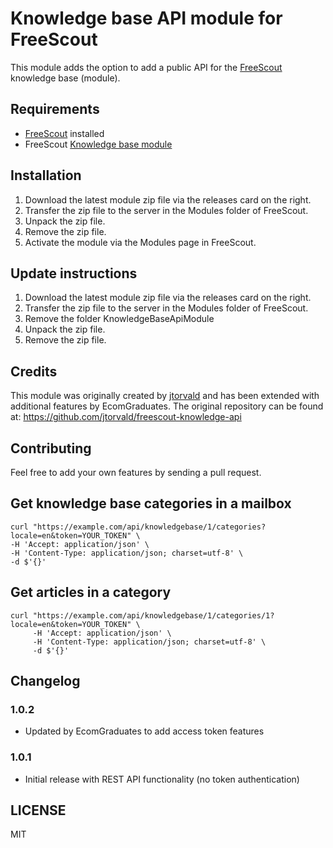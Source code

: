 # Knowledge base API module for FreeScout
This module adds the option to add a public API for the [FreeScout](https://freescout.net) knowledge base (module).

## Requirements
- [FreeScout](https://freescout.net) installed 
- FreeScout [Knowledge base module](https://freescout.net/module/knowledge-base/) 

## Installation

1. Download the latest module zip file via the releases card on the right.
2. Transfer the zip file to the server in the Modules folder of FreeScout.
3. Unpack the zip file.
4. Remove the zip file.
5. Activate the module via the Modules page in FreeScout.

## Update instructions

1. Download the latest module zip file via the releases card on the right.
2. Transfer the zip file to the server in the Modules folder of FreeScout.
3. Remove the folder KnowledgeBaseApiModule
4. Unpack the zip file.
5. Remove the zip file.

## Credits
This module was originally created by [jtorvald](https://github.com/jtorvald/) and has been extended with additional features by EcomGraduates. The original repository can be found at: https://github.com/jtorvald/freescout-knowledge-api

## Contributing

Feel free to add your own features by sending a pull request.

## Get knowledge base categories in a mailbox

```
curl "https://example.com/api/knowledgebase/1/categories?locale=en&token=YOUR_TOKEN" \
-H 'Accept: application/json' \
-H 'Content-Type: application/json; charset=utf-8' \
-d $'{}'
```

## Get articles in a category

```
curl "https://example.com/api/knowledgebase/1/categories/1?locale=en&token=YOUR_TOKEN" \
     -H 'Accept: application/json' \
     -H 'Content-Type: application/json; charset=utf-8' \
     -d $'{}'
```
## Changelog

### 1.0.2
- Updated by EcomGraduates to add access token features

### 1.0.1
- Initial release with REST API functionality (no token authentication)

## LICENSE

MIT